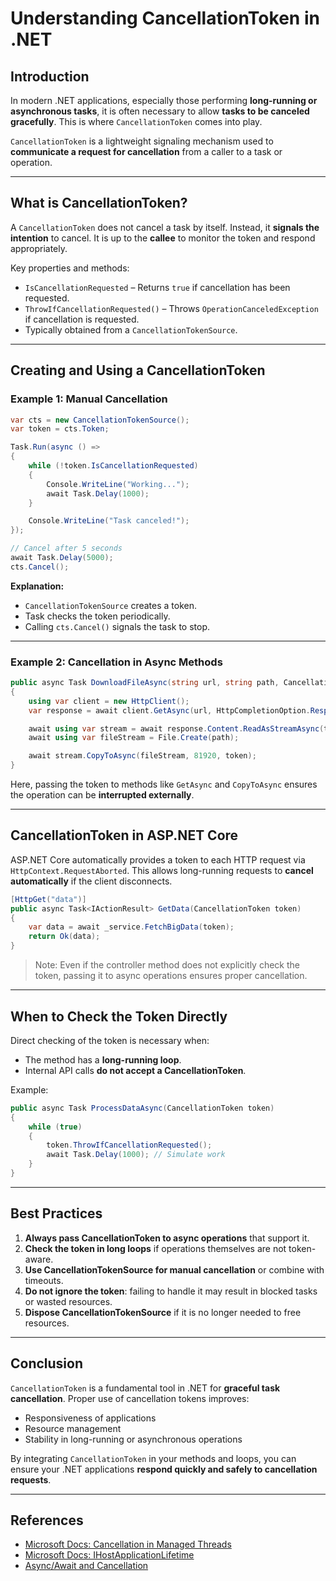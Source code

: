 # Understanding CancellationToken in .NET

## Introduction

In modern .NET applications, especially those performing **long-running or asynchronous tasks**, it is often necessary to allow **tasks to be canceled gracefully**. This is where `CancellationToken` comes into play.

`CancellationToken` is a lightweight signaling mechanism used to **communicate a request for cancellation** from a caller to a task or operation.

---

## What is CancellationToken?

A `CancellationToken` does not cancel a task by itself. Instead, it **signals the intention** to cancel. It is up to the **callee** to monitor the token and respond appropriately.

Key properties and methods:

- `IsCancellationRequested` – Returns `true` if cancellation has been requested.  
- `ThrowIfCancellationRequested()` – Throws `OperationCanceledException` if cancellation is requested.  
- Typically obtained from a `CancellationTokenSource`.

---

## Creating and Using a CancellationToken

### Example 1: Manual Cancellation

```csharp
var cts = new CancellationTokenSource();
var token = cts.Token;

Task.Run(async () =>
{
    while (!token.IsCancellationRequested)
    {
        Console.WriteLine("Working...");
        await Task.Delay(1000);
    }

    Console.WriteLine("Task canceled!");
});

// Cancel after 5 seconds
await Task.Delay(5000);
cts.Cancel();
```

**Explanation:**

- `CancellationTokenSource` creates a token.  
- Task checks the token periodically.  
- Calling `cts.Cancel()` signals the task to stop.

---

### Example 2: Cancellation in Async Methods

```csharp
public async Task DownloadFileAsync(string url, string path, CancellationToken token)
{
    using var client = new HttpClient();
    var response = await client.GetAsync(url, HttpCompletionOption.ResponseHeadersRead, token);

    await using var stream = await response.Content.ReadAsStreamAsync(token);
    await using var fileStream = File.Create(path);

    await stream.CopyToAsync(fileStream, 81920, token);
}
```

Here, passing the token to methods like `GetAsync` and `CopyToAsync` ensures the operation can be **interrupted externally**.

---

## CancellationToken in ASP.NET Core

ASP.NET Core automatically provides a token to each HTTP request via `HttpContext.RequestAborted`. This allows long-running requests to **cancel automatically** if the client disconnects.

```csharp
[HttpGet("data")]
public async Task<IActionResult> GetData(CancellationToken token)
{
    var data = await _service.FetchBigData(token);
    return Ok(data);
}
```

> Note: Even if the controller method does not explicitly check the token, passing it to async operations ensures proper cancellation.

---

## When to Check the Token Directly

Direct checking of the token is necessary when:

- The method has a **long-running loop**.  
- Internal API calls **do not accept a CancellationToken**.  

Example:

```csharp
public async Task ProcessDataAsync(CancellationToken token)
{
    while (true)
    {
        token.ThrowIfCancellationRequested();
        await Task.Delay(1000); // Simulate work
    }
}
```

---

## Best Practices

1. **Always pass CancellationToken to async operations** that support it.  
2. **Check the token in long loops** if operations themselves are not token-aware.  
3. **Use CancellationTokenSource for manual cancellation** or combine with timeouts.  
4. **Do not ignore the token**: failing to handle it may result in blocked tasks or wasted resources.  
5. **Dispose CancellationTokenSource** if it is no longer needed to free resources.

---

## Conclusion

`CancellationToken` is a fundamental tool in .NET for **graceful task cancellation**. Proper use of cancellation tokens improves:

- Responsiveness of applications  
- Resource management  
- Stability in long-running or asynchronous operations  

By integrating `CancellationToken` in your methods and loops, you can ensure your .NET applications **respond quickly and safely to cancellation requests**.

---

## References

- [Microsoft Docs: Cancellation in Managed Threads](https://learn.microsoft.com/en-us/dotnet/standard/threading/cancellation-in-managed-threads)  
- [Microsoft Docs: IHostApplicationLifetime](https://learn.microsoft.com/en-us/dotnet/api/microsoft.extensions.hosting.ihostapplicationlifetime)  
- [Async/Await and Cancellation](https://learn.microsoft.com/en-us/dotnet/csharp/programming-guide/concepts/async/cancellation)

